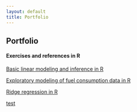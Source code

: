```yaml
---
layout: default
title: Portfolio
---
```


Portfolio
--------

#### Exercises and references in R
[Basic linear modeling and inference in R](../portfolio/2019-02-09-R-basic-linear-modeling-and-inference.md)

[Exploratory modeling of fuel consumption data in R](../portfolio/2019-03-02-R-modeling-fuel-consumption.html)

[Ridge regression in R](../portfolio/2019-04-03-R-ridge-regression.html)

[test](../about)



